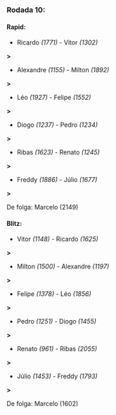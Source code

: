 ### Rodada 10:

#### Rapid:

* Ricardo *(1771)*     -     Vitor *(1302)*

 **>** 
* Alexandre *(1155)*     -     Milton *(1892)*

 **>** 
* Léo *(1927)*     -     Felipe *(1552)*

 **>** 
* Diogo *(1237)*     -     Pedro *(1234)*

 **>** 
* Ribas *(1623)*     -     Renato *(1245)*

 **>** 
* Freddy *(1886)*     -     Júlio *(1677)*

 **>** 

De folga: Marcelo (2149)

#### Blitz:

* Vitor *(1148)*     -     Ricardo *(1625)*

 **>** 
* Milton *(1500)*     -     Alexandre *(1197)*

 **>** 
* Felipe *(1378)*     -     Léo *(1856)*

 **>** 
* Pedro *(1251)*     -     Diogo *(1455)*

 **>** 
* Renato *(961)*     -     Ribas *(2055)*

 **>** 
* Júlio *(1453)*     -     Freddy *(1793)*

 **>** 

De folga: Marcelo (1602)


